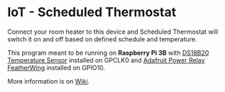 # IoT - Scheduled Thermostat #

Connect your room heater to this device and Scheduled Thermostat will switch it on and off based on defined schedule and temperature.
   
This program meant to be running on **Raspberry Pi 3B** with [DS18B20 Temperature Sensor](https://www.adafruit.com/products/374) installed on GPCLK0 and [Adafruit Power Relay FeatherWing](https://www.adafruit.com/products/3191) installed on GPIO10. 

More information is on [Wiki](https://github.com/CloudCluster/iot-scheduled-thermostat/wiki).
